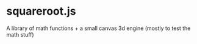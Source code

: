 squareroot.js
=============

A library of math functions + a small canvas 3d engine (mostly to test the math stuff)